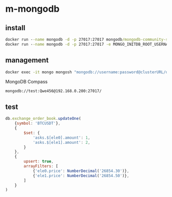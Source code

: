 # m-mongodb

## install

```cmd
docker run --name mongodb -d -p 27017:27017 mongodb/mongodb-community-server:latest
docker run --name mongodb -d -p 27017:27017 -e MONGO_INITDB_ROOT_USERNAME=test -e MONGO_INITDB_ROOT_PASSWORD=Qwe456 mongodb/mongodb-community-server:latest
```

## management

```cmd
docker exec -it mongo mongosh "mongodb://username:password@clusterURL/database"
```

MongoDB Compass

`mongodb://test:Qwe456@192.168.0.200:27017/`

## test

```js
db.exchange_order_book.updateOne(
    {symbol: 'BTCUSDT'},
    {
        $set: {
            'asks.$[ele0].amount': 1,
            'asks.$[ele1].amount': 2,
        }
    },
    {
        upsert: true,
        arrayFilters: [
            {'ele0.price': NumberDecimal('26854.30')},
            {'ele1.price': NumberDecimal('26854.50')},
        ]
    }
)
```
